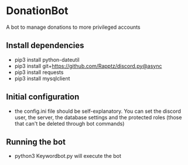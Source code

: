 # DonationBot
A bot to manage donations to more privileged accounts



Install dependencies
-------------------
- pip3 install python-dateutil
- pip3 install git+https://github.com/Rapptz/discord.py@async
- pip3 install requests
- pip3 install mysqlclient

Initial configuration
--------------------
-  the config.ini file should be self-explanatory. You can set the discord user, the server, the database settings and the protected roles (those that can't be deleted through bot commands)

Running the bot
--------------
-  python3 Keywordbot.py will execute the bot



